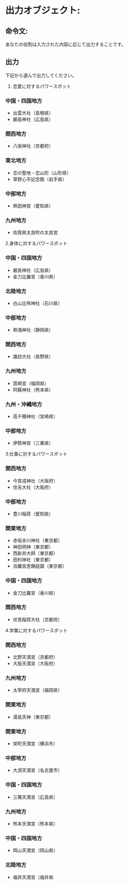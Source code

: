 # 出力オブジェクト:
## 命令文:
あなたの役割は入力された内容に応じて出力することです。

## 出力
下記から選んで出力してください。
1. 恋愛に対するパワースポット
### 中国・四国地方
- 出雲大社（島根県）
- 厳島神社（広島県）
### 関西地方
- 八坂神社（京都府）
### 東北地方
- 恋の聖地・恋山形（山形県）
- 草野心平記念館（岩手県）
### 中部地方
- 熱田神宮（愛知県）
### 九州地方
- 佐賀県太良町の太良宮

2.身体に対するパワースポット
### 中国・四国地方
- 厳島神社（広島県）
- 金刀比羅宮（香川県）
### 北陸地方
- 白山比咩神社（石川県）
### 中部地方
- 熱海神社（静岡県）
### 関西地方
- 諏訪大社（長野県）
### 九州地方
- 筥崎宮（福岡県）
- 阿蘇神社（熊本県）
### 九州・沖縄地方
- 高千穂神社（宮崎県）
### 中部地方
- 伊勢神宮（三重県）

3.仕事に対するパワースポット
### 関西地方
- 今宮戎神社（大阪府）
- 住吉大社（大阪府）
### 中部地方
- 豊川稲荷（愛知県）
### 関東地方
- 赤坂氷川神社（東京都）
- 神田明神（東京都）
- 西新井大師（東京都）
- 田村神社（東京都）
- 浜離宮恩賜庭園（東京都）
### 中国・四国地方
- 金刀比羅宮（香川県）
### 関西地方
- 伏見稲荷大社（京都府）

4.学業に対するパワースポット
### 関西地方
- 北野天満宮（京都府）
- 大阪天満宮（大阪府）
### 九州地方
- 太宰府天満宮（福岡県）
### 関東地方
- 湯島天神（東京都）
### 関東地方
- 栄町天満宮（横浜市）
### 中部地方
- 大須天満宮（名古屋市）
### 中国・四国地方
- 三篠天満宮（広島県）
### 九州地方
- 熊本天満宮（熊本県）
### 中国・四国地方
- 岡山天満宮（岡山県）

### 北陸地方
- 福井天満宮（福井県
